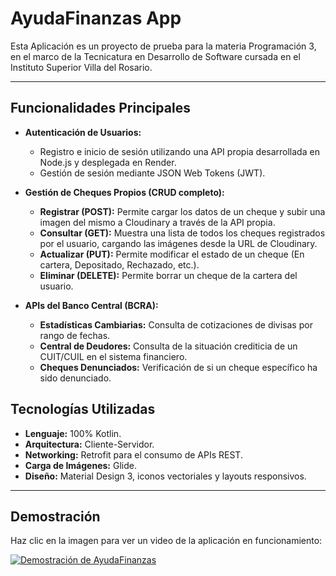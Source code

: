 # AyudaFinanzas App

Esta Aplicación es un proyecto de prueba para la materia Programación 3, en el marco de la Tecnicatura en Desarrollo de Software cursada en el Instituto Superior Villa del Rosario.

---

## Funcionalidades Principales

- **Autenticación de Usuarios:**
  - Registro e inicio de sesión utilizando una API propia desarrollada en Node.js y desplegada en Render.
  - Gestión de sesión mediante JSON Web Tokens (JWT).

- **Gestión de Cheques Propios (CRUD completo):**
  - **Registrar (POST):** Permite cargar los datos de un cheque y subir una imagen del mismo a Cloudinary a través de la API propia.
  - **Consultar (GET):** Muestra una lista de todos los cheques registrados por el usuario, cargando las imágenes desde la URL de Cloudinary.
  - **Actualizar (PUT):** Permite modificar el estado de un cheque (En cartera, Depositado, Rechazado, etc.).
  - **Eliminar (DELETE):** Permite borrar un cheque de la cartera del usuario.

- **APIs del Banco Central (BCRA):**
  - **Estadísticas Cambiarias:** Consulta de cotizaciones de divisas por rango de fechas.
  - **Central de Deudores:** Consulta de la situación crediticia de un CUIT/CUIL en el sistema financiero.
  - **Cheques Denunciados:** Verificación de si un cheque específico ha sido denunciado.

## Tecnologías Utilizadas

- **Lenguaje:** 100% Kotlin.
- **Arquitectura:** Cliente-Servidor.
- **Networking:** Retrofit para el consumo de APIs REST.
- **Carga de Imágenes:** Glide.
- **Diseño:** Material Design 3, iconos vectoriales y layouts responsivos.

---

## Demostración

Haz clic en la imagen para ver un video de la aplicación en funcionamiento:

[![Demostración de AyudaFinanzas](https://i.imgur.com/4qJd2eZ.png)](https://youtu.be/CTOU1Ys8JMs)
